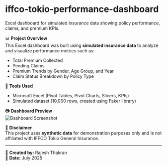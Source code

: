 # iffco-tokio-performance-dashboard
Excel dashboard for simulated insurance data showing policy performance, claims, and premium KPIs.

📊 **Project Overview**  
This Excel dashboard was built using **simulated insurance data** to analyze and visualize performance metrics such as:

- Total Premium Collected
- Pending Claims
- Premium Trends by Gender, Age Group, and Year
- Claim Status Breakdown by Policy Type

🧰 **Tools Used**  
- Microsoft Excel (Pivot Tables, Pivot Charts, Slicers, KPIs)
- Simulated dataset (10,000 rows, created using Faker library)

📷 **Dashboard Preview**  
![Dashboard Screenshot](dashboard_screenshot.png)

🔐 **Disclaimer**  
This project uses **synthetic data** for demonstration purposes only and is not affiliated with IFFCO Tokio General Insurance.

---

👤 **Created by:** Rajesh Thakran  
📅 **Date:** July 2025
